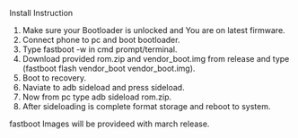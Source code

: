 Install Instruction

1. Make sure your Bootloader is unlocked and You are on latest firmware.
2. Connect phone to pc and boot bootloader.
3. Type fastboot -w in cmd prompt/terminal.
4. Download provided rom.zip and vendor_boot.img from release and type (fastboot flash vendor_boot vendor_boot.img).
5. Boot to recovery.
6. Naviate to adb sideload and press sideload.
7. Now from pc type adb sideload rom.zip.
8. After sideloading is complete format storage and reboot to system.

fastboot Images will be provideed with march release.
